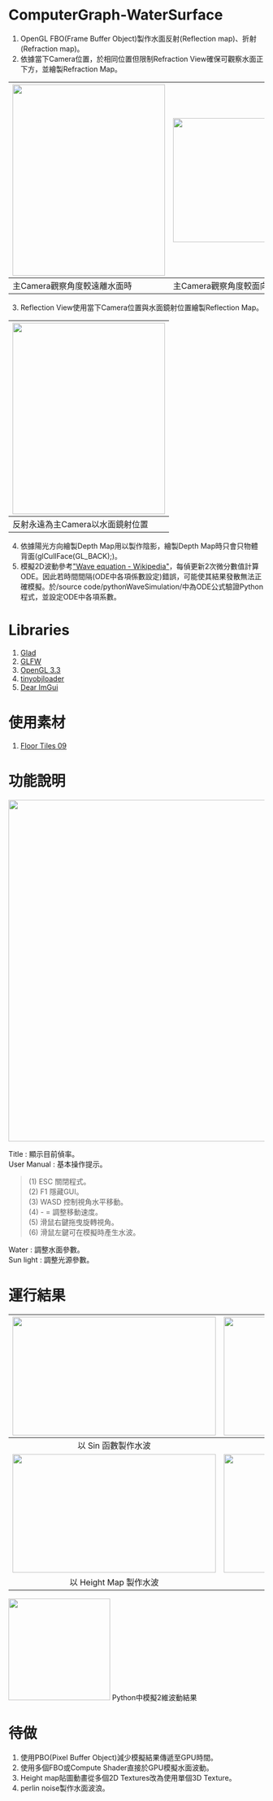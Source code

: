 # ComputerGraph-WaterSurface

1. OpenGL FBO(Frame Buffer Object)製作水面反射(Reflection map)、折射(Refraction map)。  
2. 依據當下Camera位置，於相同位置但限制Refraction View確保可觀察水面正下方，並繪製Refraction Map。  

| <img src="https://i.imgur.com/f41pFD9.png" width="300" height="376" /> | <img src="https://i.imgur.com/n2ygvzK.png" width="300" height="244" /> |
| :- | :- |
| 主Camera觀察角度較遠離水面時 | 主Camera觀察角度較面向水面時 |
3. Reflection View使用當下Camera位置與水面鏡射位置繪製Reflection Map。  

| <img src="https://i.imgur.com/beS0Sie.png" width="300" height="376" /> |
| :- |
| 反射永遠為主Camera以水面鏡射位置 |
4. 依據陽光方向繪製Depth Map用以製作陰影，繪製Depth Map時只會只物體背面(glCullFace(GL_BACK);)。  
5. 模擬2D波動參考["Wave equation - Wikipedia"](https://en.wikipedia.org/wiki/Wave_equation)，每偵更新2次微分數值計算ODE。因此若時間間隔(ODE中各項係數設定)錯誤，可能使其結果發散無法正確模擬。於/source code/pythonWaveSimulation/中為ODE公式驗證Python程式，並設定ODE中各項系數。

# Libraries
1. [Glad](https://glad.dav1d.de/)<br>
2. [GLFW](https://www.glfw.org/)<br>
2. [OpenGL 3.3](https://www.opengl.org/)<br>
3. [tinyobjloader](https://github.com/tinyobjloader/tinyobjloader)<br>
4. [Dear ImGui](https://github.com/ocornut/imgui)<br>

 
# 使用素材
 1. [Floor Tiles 09](https://polyhaven.com/a/floor_tiles_09)
 
# 功能說明
<img src="https://i.imgur.com/af1vum4.png" width="697" height="672" />


Title : 顯示目前偵率。<br>
User Manual : 基本操作提示。<br>
>  (1) ESC 關閉程式。<br>
>  (2) F1 隱藏GUI。<br>
>  (3) WASD 控制視角水平移動。<br>
>  (4) - = 調整移動速度。<br>
>  (5) 滑鼠右鍵拖曳旋轉視角。<br>
>  (6) 滑鼠左鍵可在模擬時產生水波。<br>

Water : 調整水面參數。<br>
Sun light : 調整光源參數。<br>


# 運行結果
|<img src="https://i.imgur.com/mlWGNoW.png" width="400" height="233" />|<img src="https://i.imgur.com/oBfLAS8.png" width="400" height="233" />|
| :-: | :-: |
| 以 Sin 函數製作水波 | 水波模擬 |
|<img src="https://i.imgur.com/2RsL3Ey.png" width="400" height="233" />|<img src="https://i.imgur.com/nIYqwnY.png" width="400" height="233" />|  
| 以 Height Map 製作水波 | 水中焦散效果 |

<img src="https://i.imgur.com/UlLyZ3R.gif" width="200" height="200" />  
Python中模擬2維波動結果  

# 待做
1. 使用PBO(Pixel Buffer Object)減少模擬結果傳遞至GPU時間。
2. 使用多個FBO或Compute Shader直接於GPU模擬水面波動。  
3. Height map貼圖動畫從多個2D Textures改為使用單個3D Texture。  
4. perlin noise製作水面波浪。  
